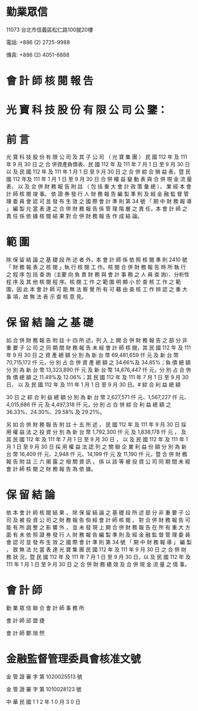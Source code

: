 # 勤業眾信

11073 台北市信義區松仁路100就20樓

電話: +886 (2) 2725-9988

傳真: +886 (2) 4051-6888

# 會 計 師 核 閱 報 告

# 光 寶 科 技 股 份 有 限 公 司 公 鑒：

# 前       言

光 寶 科 技 股 份 有 限 公 司 及 其 子 公 司 （ 光 寶 集 團 ） 民 國 112 年 及 111 年 9 月 30 日 之 合 併資產負債表、民 國 112 年 及 111 年 7 月 1 日 至 9 月 30 日 以 及 民 國 112 年 及 111 年 1 月 1 日 至 9 月 30 日 之 合 併 綜 合 損 益 表，暨 民 國 112 年及 111 年 1 月 1 日 至 9 月 30 日 合 併 權 益 變 動 表 與 合 併 現 金 流 量 表， 以 及 合 併 財 務 報 告 附 註 （ 包 括 重 大 會 計 政 策 彙 總 ）， 業 經 本 會 計 師 核 閱 竣 事。 依 證 券 發 行 人 財 務 報 告 編 製 準 則 及 經 金 融 監 督 管 理 委 員 會 認 可 並 發 布 生 效 之 國 際 會 計 準 則 第 34 號 「 期 中 財 務 報 導 」 編 製 允 當 表 達 之 合 併 財 務 報 告 係 管 理 階 層 之 責 任，本 會 計 師 之 責 任 係 依 據 核 閱 結 果 對 合 併 財 務 報 告 作 成 結 論。

# 範       圍

除 保 留 結 論 之 基 礎 段 所 述 者 外，本 會 計 師 係 依 照 核 閱 準 則 2410 號 「 財 務 報 表 之 核 閱 」執 行 核 閱 工 作。核 閱 合 併 財 務 報 告 時 所 執 行 之 程 序 包 括 查 詢（主要 向 負 責 財 務 與 會 計 事 務 之 人 員 查 詢）、分析性 程 序 及 其 他 核 閱 程 序。核 閱 工 作 之 範 圍 明 顯 小 於 查 核 工 作 之 範 圍，因 此 本 會 計 師 可 能 無 法 察 覺 所 有 可 藉 由 查 核 工 作 辨 認 之 重 大 事 項，故 無 法 表 示 查 核 意 見。

# 保 留 結 論 之 基 礎

如 合 併 財 務 報 告 附 註 十 四 所 述，列 入 上 開 合 併 財 務 報 告 之 部 分 非 重 要 子 公 司 之 同 期 間 財 務 報 告 未 經 會 計 師 核 閱，其 民 國 112 年 及 111 年 9 月 30 日 之 資 產 總 額 分 別 為 新 台 幣 69,481,659 仟 元 及 新 台 幣 70,715,172 仟 元，分 別 占 合 併 資 產 總 額 之 34.66%及 34.85%；負 債 總 額 分 別 為 新 台 幣 13,323,890 仟 元 及 新 台 幣 14,876,447 仟 元，分 別 占 合 併 負 債 總 額 之 11.49%及 12.06%；其 民 國 112 年 及 111 年 7 月 1 日 至 9 月 30 日， 以 及 民 國 112 年 及 111 年 1 月 1 日 至 9 月 30 日。# 綜 合 利 益 總 額

30 日 之 綜 合 利 益 總 額 分 別 為 新 台 幣 2,627,571 仟 元、1,567,227 仟 元、4,015,686 仟 元 及 4,497,318 仟 元，分 別 占 合 併 綜 合 利 益 總 額 之 36.33%、24.30%、29.58% 及 29.21%。

另 如 合 併 財 務 報 告 附 註 十 五 所 述 ， 民 國 112 年 及 111 年 9 月 30 日 採 用 權 益 法 之 投 資 分 別 為 新 台 幣 1,792,300 仟 元 及 1,838,178 仟 元 ， 及 其 民 國 112 年 及 111 年 7 月 1 日 至 9 月 30 日 ， 以 及 民 國 112 年 及 111 年 1 月 1 日 至 9 月 30 日 採 用 權 益 法 認 列 之 關 聯 企 業 利 益 份 額 分 別 為 新 台 幣 16,409 仟 元、2,948 仟 元、14,199 仟 元 及 11,190 仟 元，暨 合 併 財 務 報 告 附 註 三 六 揭 露 之 相 關 資 訊 ， 係 以 該 等 被 投 資 公 司 同 期 間 未 經 會 計 師 核 閱 之 財 務 報 告 為 依 據。

# 保 留 結 論

依 本 會 計 師 核 閱 結 果 ， 除 保 留 結 論 之 基 礎 段 所 述 部 分 非 重 要 子 公 司 及 被 投 資 公 司 之 財 務 報 告 倘 經 會 計 師 核 閱 ， 對 合 併 財 務 報 告 可 能 有 所 調 整 之 影 響 外 ， 並 未 發 現 上 開 合 併 財 務 報 告 在 所 有 重 大 方 面 有 未 依 照 證 券 發 行 人 財 務 報 告 編 製 準 則 及 經 金 融 監 督 管 理 委 員 會 認 可 並 發 布 生 效 之 國 際 會 計 準 則 第 34 號 「 期 中 財 務 報 導 」 編 製 ， 致 無 法 允 當 表 達 光 寶 集 團 民 國 112 年 及 111 年 9 月 30 日 之 合 併 財 務 狀 況，暨 民 國 112 年 及 111 年 7 月 1 日 至 9 月 30 日，以 及 民 國 112 年 及 111 年 1 月 1 日 至 9 月 30 日 之 合 併 財 務 績 效 及 合 併 現 金 流 量 之 情 事。

# 會 計 師

勤 業 眾 信 聯 合 會 計 師 事 務 所

會 計 師         邱     盟     捷

會 計 師         鄭     旭     然

# 金融監督管理委員會核准文號

金 管 證 審 字 第 1020025513 號

金 管 證 審 字 第 1010028123 號

中       華        民       國        1 1 2     年        1 0      月       3 0  日